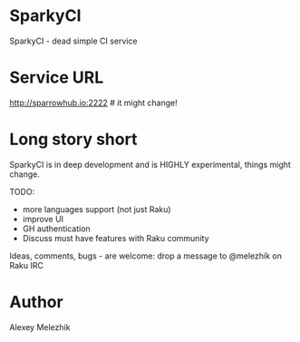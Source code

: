 # SparkyCI

SparkyCI - dead simple CI service

# Service URL

http://sparrowhub.io:2222 # it might change!

# Long story short

SparkyCI is in deep development and is HIGHLY experimental, things might change.

TODO:

* more languages support (not just Raku)
* improve UI
* GH authentication
* Discuss must have features with Raku community

Ideas, comments, bugs - are welcome: drop a message to @melezhik on Raku IRC

# Author

Alexey Melezhik

